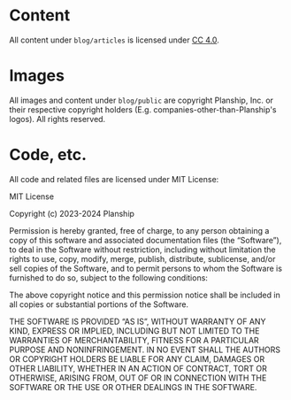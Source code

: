 # Content

All content under `blog/articles` is licensed under [CC 4.0](https://creativecommons.org/licenses/by/4.0/).

# Images

All images and content under `blog/public` are copyright Planship, Inc. or their respective copyright holders (E.g. companies-other-than-Planship's logos). All rights reserved.

# Code, etc.

All code and related files are licensed under MIT License:

MIT License

Copyright (c) 2023-2024 Planship

Permission is hereby granted, free of charge, to any person obtaining a copy of this software and associated documentation files (the “Software”), to deal in the Software without restriction, including without limitation the rights to use, copy, modify, merge, publish, distribute, sublicense, and/or sell copies of the Software, and to permit persons to whom the Software is furnished to do so, subject to the following conditions:

The above copyright notice and this permission notice shall be included in all copies or substantial portions of the Software.

THE SOFTWARE IS PROVIDED “AS IS”, WITHOUT WARRANTY OF ANY KIND, EXPRESS OR IMPLIED, INCLUDING BUT NOT LIMITED TO THE WARRANTIES OF MERCHANTABILITY, FITNESS FOR A PARTICULAR PURPOSE AND NONINFRINGEMENT. IN NO EVENT SHALL THE AUTHORS OR COPYRIGHT HOLDERS BE LIABLE FOR ANY CLAIM, DAMAGES OR OTHER LIABILITY, WHETHER IN AN ACTION OF CONTRACT, TORT OR OTHERWISE, ARISING FROM, OUT OF OR IN CONNECTION WITH THE SOFTWARE OR THE USE OR OTHER DEALINGS IN THE SOFTWARE.
